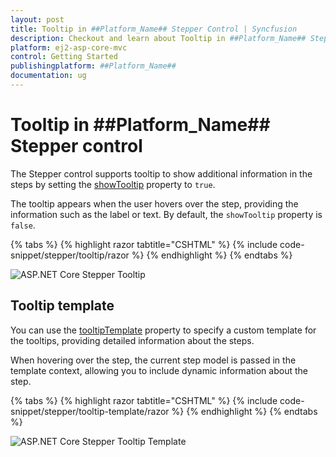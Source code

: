 ```yaml
---
layout: post
title: Tooltip in ##Platform_Name## Stepper Control | Syncfusion
description: Checkout and learn about Tooltip in ##Platform_Name## Stepper control of Syncfusion Essential JS 2 and more details.
platform: ej2-asp-core-mvc
control: Getting Started
publishingplatform: ##Platform_Name##
documentation: ug
---
```


# Tooltip in ##Platform_Name## Stepper control

The Stepper control supports tooltip to show additional information in the steps by setting the [showTooltip](https://help.syncfusion.com/cr/aspnetcore-js2/Syncfusion.EJ2.Navigations.Stepper.html#Syncfusion_EJ2_Navigations_Stepper_ShowTooltip) property to `true`.

The tooltip appears when the user hovers over the step, providing the information such as the label or text. By default, the `showTooltip` property is `false`.

{% tabs %}
{% highlight razor tabtitle="CSHTML" %}
{% include code-snippet/stepper/tooltip/razor %}
{% endhighlight %}
{% endtabs %}

![ASP.NET Core Stepper Tooltip](images/stepper-tooltip.jpg)

## Tooltip template

You can use the [tooltipTemplate](https://help.syncfusion.com/cr/aspnetcore-js2/Syncfusion.EJ2.Navigations.Stepper.html#Syncfusion_EJ2_Navigations_Stepper_TooltipTemplate) property to specify a custom template for the tooltips, providing detailed information about the steps.

When hovering over the step, the current step model is passed in the template context, allowing you to include dynamic information about the step.

{% tabs %}
{% highlight razor tabtitle="CSHTML" %}
{% include code-snippet/stepper/tooltip-template/razor %}
{% endhighlight %}
{% endtabs %}

![ASP.NET Core Stepper Tooltip Template](images/stepper-tooltip-template.jpg)